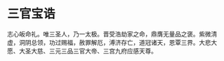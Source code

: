 # 三官宝诰

志心皈命礼。唯三圣人，乃一太极。晋受浩劫家之命，鼎膺无量品之褒。紫微清虚，洞阴总领，功过赐福，赦罪解厄，溥济存亡，道冠诸天，恩覃三界。大悲大愿、大圣大慈、三元三品三官大帝、三宫九府应感天尊。
